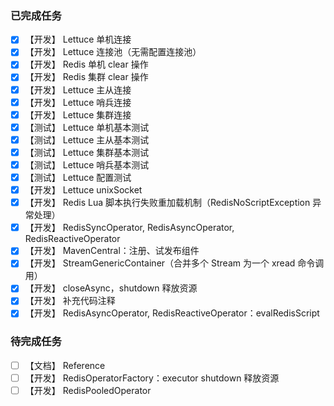 ### 已完成任务

- [X] 【开发】 Lettuce 单机连接
- [X] 【开发】 Lettuce 连接池（无需配置连接池）
- [X] 【开发】 Redis 单机 clear 操作
- [X] 【开发】 Redis 集群 clear 操作
- [X] 【开发】 Lettuce 主从连接
- [X] 【开发】 Lettuce 哨兵连接
- [X] 【开发】 Lettuce 集群连接
- [X] 【测试】 Lettuce 单机基本测试
- [X] 【测试】 Lettuce 主从基本测试
- [X] 【测试】 Lettuce 集群基本测试
- [X] 【测试】 Lettuce 哨兵基本测试
- [X] 【测试】 Lettuce 配置测试
- [X] 【开发】 Lettuce unixSocket
- [X] 【开发】 Redis Lua 脚本执行失败重加载机制（RedisNoScriptException 异常处理）
- [X] 【开发】 RedisSyncOperator, RedisAsyncOperator, RedisReactiveOperator
- [X] 【开发】 MavenCentral：注册、试发布组件
- [X] 【开发】 StreamGenericContainer（合并多个 Stream 为一个 xread 命令调用）
- [X] 【开发】 closeAsync，shutdown 释放资源
- [X] 【开发】 补充代码注释
- [X] 【开发】 RedisAsyncOperator, RedisReactiveOperator：evalRedisScript

### 待完成任务

- [ ] 【文档】 Reference
- [ ] 【开发】 RedisOperatorFactory：executor shutdown 释放资源
- [ ] 【开发】 RedisPooledOperator
